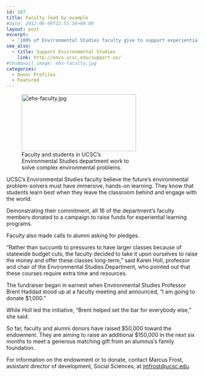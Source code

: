 ```yaml
---
id: 187
title: Faculty lead by example
#date: 2012-06-09T22:55:56+00:00
layout: post
excerpt:
  - '100% of Environmental Studies faculty give to support experiential learning'
see_also:
  - title: Support Environmental Studies
    link: http://envs.ucsc.edu/support-us/
#thumbnail_image: ehs-faculty.jpg
categories:
  - Donor Profiles
  - Featured
---
```

<figure id="attachment_188" style="width: 300px" class="wp-caption alignright"><img class="size-medium wp-image-188" src="http://live-ucsc-giving.pantheonsite.io/wp-content/uploads/2017/08/ehs-faculty-300x149.jpg" alt="ehs-faculty.jpg" width="300" height="149" srcset="https://ucsc-giving.lndo.site/wp-content/uploads/2017/08/ehs-faculty-300x149.jpg 300w, https://ucsc-giving.lndo.site/wp-content/uploads/2017/08/ehs-faculty.jpg 400w" sizes="(max-width: 300px) 100vw, 300px" /><figcaption class="wp-caption-text">Faculty and students in UCSC&#8217;s Environmental Studies department work to solve complex environmental problems.</figcaption></figure> 

UCSC&#8217;s Environmental Studies faculty believe the future&#8217;s environmental problem-solvers must have immersive, hands-on learning. They know that students learn best when they leave the classroom behind and engage with the world.

Demonstrating their commitment, all 16 of the department&#8217;s faculty members donated to a campaign to raise funds for experiential learning programs.

Faculty also made calls to alumni asking for pledges.

&#8220;Rather than succumb to pressures to have larger classes because of statewide budget cuts, the faculty decided to take it upon ourselves to raise the money and offer these classes long-term,&#8221; said Karen Holl, professor and chair of the Environmental Studies Department, who pointed out that these courses require extra time and resources.

The fundraiser began in earnest when Environmental Studies Professor Brent Haddad stood up at a faculty meeting and announced, &#8220;I am going to donate $1,000.&#8221;

While Holl led the initiative, &#8220;Brent helped set the bar for everybody else,&#8221; she said.

So far, faculty and alumni donors have raised $50,000 toward the endowment. They are aiming to raise an additional $150,000 in the next six months to meet a generous matching gift from an alumnus&#8217;s family foundation.

For information on the endowment or to donate, contact Marcus Frost, assistant director of development, Social Sciences, at <jmfrost@ucsc.edu>.